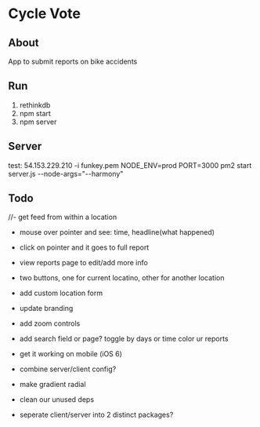 # Cycle Vote

## About
App to submit reports on bike accidents

## Run
1. rethinkdb
2. npm start
3. npm server

## Server
test: 54.153.229.210 -i funkey.pem
NODE_ENV=prod PORT=3000 pm2 start server.js --node-args="--harmony"

## Todo
//- get feed from within a location
- mouse over pointer and see: time, headline(what happened)
- click on pointer and it goes to full report
- view reports page to edit/add more info
- two buttons, one for current locatino, other for another location
- add custom location form
- update branding
- add zoom controls
- add search field or page?
toggle by days or time
color ur reports

- get it working on mobile (iOS 6)
- combine server/client config?
- make gradient radial
- clean our unused deps
- seperate client/server into 2 distinct packages?
